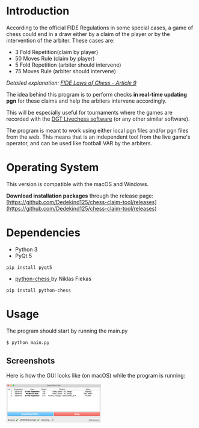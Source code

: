 # Introduction

According to the official FIDE Regulations in some special cases, a game of chess could end in a draw either by a claim of the player or by the intervention of the arbiter.
These cases are:

* 3 Fold Repetition(claim by player)
* 50 Moves Rule (claim by player)
* 5 Fold Repetition (arbiter should intervene)
* 75 Moves Rule (arbiter should intervene)

*Detailed explanation: [FIDE Laws of Chess - Article 9](http://www.fide.com/fide/handbook.html?id=208&view=article)*

The idea behind this program is to perform checks <b> in real-time updating pgn</b> for these claims and help the arbiters intervene accordingly.

This will be especially useful for tournaments where the games are recorded with the [DGT Livechess software](http://www.digitalgametechnology.com/index.php/products/electronic-boards/serial-tournament/285-dgt-livechess-software13?mavikthumbnails_display_ratio=2) (or any other similar software).

The program is meant to work using either local pgn files and/or pgn files from the web. This means that is an independent tool from the live game's operator, and can be used like football VAR by the arbiters.

# Operating System

This version is compatible with the macOS and Windows.

**Download installation packages** through the release page: [https://github.com/Dedekind125/chess-claim-tool/releases](https://github.com/Dedekind125/chess-claim-tool/releases)


# Dependencies
* Python 3
* PyQt 5  
```
pip install pyqt5
```
* [python-chess ](https://github.com/niklasf/python-chess)by Niklas Fiekas  
```
pip install python-chess
```

# Usage
The program should start by running the main.py
```
$ python main.py
```  

## Screenshots
Here is how the GUI looks like (on macOS) while the program is running:

<img src="./screenshots/action.png" width="50%"/>





